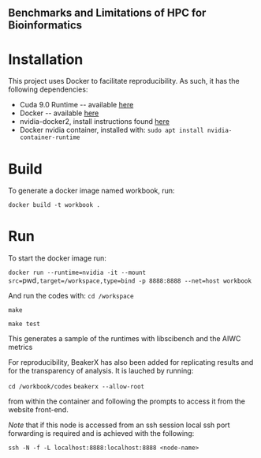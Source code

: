 
Benchmarks and Limitations of HPC for Bioinformatics
---------------------------------------------------------------------------

<!--
This artefact now uses binder -- automatic cloud hosting of Jupyter workbooks with support for docker. So if you want to avoid all the steps mentioned below, simply click the binder badge.

[![Binder](https://mybinder.org/badge.svg)](https://mybinder.org/v2/gh/BeauJoh/aiwc-opencl-based-architecture-independent-workload-characterization-artefact/master)
-->

# Installation

This project uses Docker to facilitate reproducibility. As such, it has the following dependencies:

* Cuda 9.0 Runtime -- available [here](https://developer.nvidia.com/cuda-downloads)
* Docker -- available [here](https://docs.docker.com/install/linux/docker-ce/ubuntu/)
* nvidia-docker2, install instructions found [here](https://github.com/NVIDIA/nvidia-docker)
* Docker nvidia container, installed with: `sudo apt install nvidia-container-runtime`

# Build

To generate a docker image named workbook, run:

`docker build -t workbook .`

# Run

To start the docker image run:

`docker run --runtime=nvidia -it --mount src=`pwd`,target=/workspace,type=bind -p 8888:8888 --net=host workbook`

And run the codes with:
`cd /workspace`

`make`

`make test`

This generates a sample of the runtimes with libscibench and the AIWC metrics

For reproducibility, BeakerX has also been added for replicating results and for the transparency of analysis.
It is lauched by running:

`cd /workbook/codes`
`beakerx --allow-root`

from within the container and following the prompts to access it from the website front-end.

*Note* that if this node is accessed from an ssh session local ssh port forwarding is required and is achieved with the following:

`ssh -N -f -L localhost:8888:localhost:8888 <node-name>`

